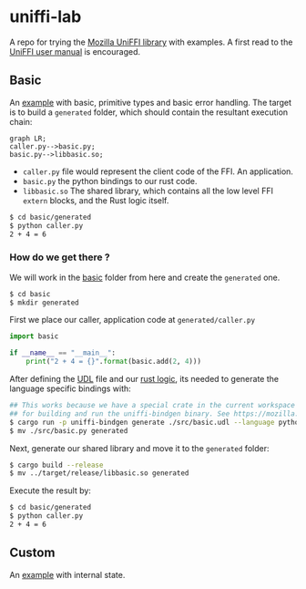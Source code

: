 # uniffi-lab
A repo for trying the [Mozilla UniFFI library](https://github.com/mozilla/uniffi-rs) with examples. A first read to the [UniFFI user manual](https://mozilla.github.io/uniffi-rs/Getting_started.html) is
encouraged.
## Basic

An [example](./basic) with basic, primitive types and basic error handling. The target is to build a `generated` folder, which should contain the resultant execution chain:

```mermaid
graph LR;
caller.py-->basic.py;
basic.py-->libbasic.so;
```
- `caller.py` file would represent the client code of the FFI. An application.
- `basic.py` the python bindings to our rust code.
- `libbasic.so` The shared library, which contains all the low level FFI `extern` blocks, and the Rust logic itself.

```bash
$ cd basic/generated
$ python caller.py
2 + 4 = 6
```

### How do we get there ?

We will work in the [basic](./basic/) folder from here and create the `generated` one.

```bash
$ cd basic
$ mkdir generated
```

First we place our caller, application code at `generated/caller.py`

```python
import basic

if __name__ == "__main__":
    print("2 + 4 = {}".format(basic.add(2, 4)))
```


After defining the [UDL](./basic/src/basic.udl) file and our [rust logic](./basic/src/lib.rs),
its needed to generate the language specific bindings with:

```bash
## This works because we have a special crate in the current workspace 
## for building and run the uniffi-bindgen binary. See https://mozilla.github.io/uniffi-rs/tutorial/foreign_language_bindings.html
$ cargo run -p uniffi-bindgen generate ./src/basic.udl --language python
$ mv ./src/basic.py generated
```

Next, generate our shared library and move it to the `generated` folder:

```bash
$ cargo build --release
$ mv ../target/release/libbasic.so generated
```

Execute the result by:

```bash
$ cd basic/generated
$ python caller.py
2 + 4 = 6
```

## Custom

An [example](./custom/) with internal state.